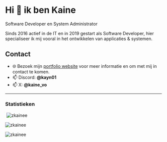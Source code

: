 # Hi 👋 ik ben Kaine
Software Developer en System Administrator

Sinds 2016 actief in de IT en in 2019 gestart als Software Developer, hier specialiseer ik mij vooral in het ontwikkelen van applicaties & systemen. 


## Contact
- 🌐 Bezoek mijn [portfolio website](https://kainee.nl/) voor meer informatie en om met mij in contact te komen.
- 📫 Discord: **@kayn01**
- 📫 X: **@kaine_vo**

---
### Statistieken
<p>&nbsp;<img align="center" src="https://github-readme-stats.vercel.app/api?username=zkainee&show_icons=true&locale=en&theme=dark" alt="zkainee"/></p>

<p><img align="center" src="https://github-readme-streak-stats.herokuapp.com/?user=zkainee&theme=dark" alt="zkainee" /></p>

<p align="left"> <img src="https://komarev.com/ghpvc/?username=zkainee&label=Profile%20views&color=0e75b6&style=flat" alt="zkainee" /> </p>
